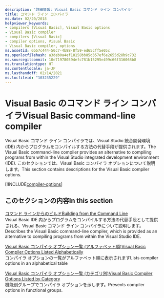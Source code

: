 ```yaml
---
description: '詳細情報: Visual Basic コマンド ライン コンパイラ'
title: コマンド ライン コンパイラ
ms.date: 02/20/2018
helpviewer_keywords:
- compilers [Visual Basic], Visual Basic options
- Visual Basic compiler
- compilers [Visual Basic]
- compiler options, Visual Basic
- Visual Basic compiler, options
ms.assetid: 6b57c444-50c7-4b88-8f59-ed65cff5e05c
ms.openlocfilehash: a3deb0a4ef18158bb85d357ef6e2655d28b9c732
ms.sourcegitcommit: 10e719780594efc781b15295e499c66f316068b8
ms.translationtype: HT
ms.contentlocale: ja-JP
ms.lasthandoff: 02/14/2021
ms.locfileid: "103235229"
---
```

# <a name="visual-basic-command-line-compiler"></a><span data-ttu-id="551fc-103">Visual Basic のコマンド ライン コンパイラ</span><span class="sxs-lookup"><span data-stu-id="551fc-103">Visual Basic command-line compiler</span></span>

<span data-ttu-id="551fc-104">Visual Basic コマンド ライン コンパイラでは、Visual Studio 統合開発環境 (IDE) 内からプログラムをコンパイルする方法の代替手段が提供されます。</span><span class="sxs-lookup"><span data-stu-id="551fc-104">The Visual Basic command-line compiler provides an alternative to compiling programs from within the Visual Studio integrated development environment (IDE).</span></span> <span data-ttu-id="551fc-105">このセクションでは、Visual Basic コンパイラ オプションについて説明します。</span><span class="sxs-lookup"><span data-stu-id="551fc-105">This section contains descriptions for the Visual Basic compiler options.</span></span>

[!INCLUDE[compiler-options](~/includes/compiler-options.md)]
  
## <a name="in-this-section"></a><span data-ttu-id="551fc-106">このセクションの内容</span><span class="sxs-lookup"><span data-stu-id="551fc-106">In this section</span></span>

[<span data-ttu-id="551fc-107">コマンド ラインからのビルド</span><span class="sxs-lookup"><span data-stu-id="551fc-107">Building from the Command Line</span></span>](building-from-the-command-line.md)  
<span data-ttu-id="551fc-108">Visual Basic IDE 内からプログラムをコンパイルする方法の代替手段として提供される、Visual Basic コマンド ライン コンパイラについて説明します。</span><span class="sxs-lookup"><span data-stu-id="551fc-108">Describes the Visual Basic command-line compiler, which is provided as an alternative to compiling programs from within the Visual Studio IDE.</span></span>

[<span data-ttu-id="551fc-109">Visual Basic コンパイラ オプション一覧 (アルファベット順)</span><span class="sxs-lookup"><span data-stu-id="551fc-109">Visual Basic Compiler Options Listed Alphabetically</span></span>](compiler-options-listed-alphabetically.md)  
<span data-ttu-id="551fc-110">コンパイラ オプションの一覧がアルファベット順に表示されます</span><span class="sxs-lookup"><span data-stu-id="551fc-110">Lists compiler options in an alphabetical table</span></span>

[<span data-ttu-id="551fc-111">Visual Basic コンパイラ オプション一覧 (カテゴリ別)</span><span class="sxs-lookup"><span data-stu-id="551fc-111">Visual Basic Compiler Options Listed by Category</span></span>](compiler-options-listed-by-category.md)  
<span data-ttu-id="551fc-112">機能別グループでコンパイラ オプションを示します。</span><span class="sxs-lookup"><span data-stu-id="551fc-112">Presents compiler options in functional groups.</span></span>
